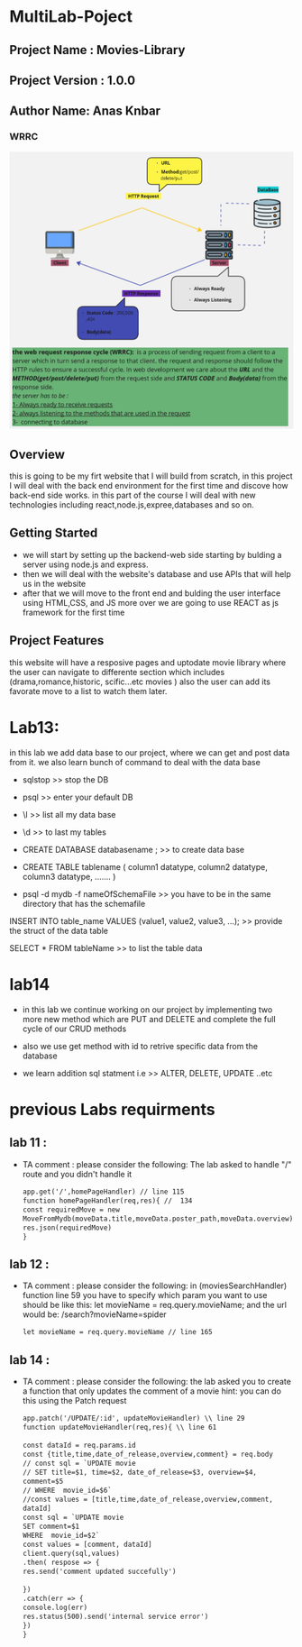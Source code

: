 # MultiLab-Poject

## Project Name : Movies-Library
## Project Version : 1.0.0

## Author Name: Anas Knbar

### WRRC 
![WRRC](img/WRRC.jpg)

## Overview
this is going to be my firt website that I will build from scratch, in this project I will deal with the back end environment for the first time and discove how back-end side works. in this part of the course I will deal with new technologies including react,node.js,expree,databases and so on.

## Getting Started
<!-- What are the steps that a user must take in order to build this app on their own machine and get it running? -->
- we will start by setting up the backend-web side starting by bulding a server using node.js and express.
- then we will deal with the website's database and use APIs that will help us in the website
- after that we will move to the front end and bulding the user interface using HTML,CSS, and JS more over we are going to use REACT as js framework for the first time 
  

## Project Features
<!-- What are the features included in you app -->
this website will have a resposive pages and uptodate movie library where the user can navigate to differente section which includes (drama,romance,historic, scific...etc movies )
also the user can add its favorate move to a list to watch them later.

# Lab13:
in this lab we add data base to our project, where we can get and post data from it.
we also learn bunch of command to deal with the data base
- sqlstop >> stop the DB
- psql >> enter your default DB
- \l >> list all my data base
- \d >> to last my tables

- CREATE DATABASE databasename ; >> to create data base
- CREATE TABLE tablename (
      column1 datatype,
      column2 datatype,
      column3 datatype,
      ....... 
)

- psql -d mydb -f nameOfSchemaFile >> you have to be in the same directory that has the schemafile

INSERT INTO table_name
VALUES (value1, value2, value3, ...); >> provide the struct of the data table

SELECT * FROM tableName >> to list the table data

# lab14

- in this lab we continue working on our project by implementing two more new method which 
are PUT and DELETE and complete the full cycle of our CRUD methods

- also we use get method with id to retrive specific data from the database 

- we learn addition sql statment i.e >> ALTER, DELETE, UPDATE ..etc

           
# previous Labs requirments

## lab 11 :
- TA comment : please consider the following:
The lab asked to handle "/" route and you didn't handle it

      
      app.get('/',homePageHandler) // line 115 
      function homePageHandler(req,res){ //  134
      const requiredMove = new MoveFromMydb(moveData.title,moveData.poster_path,moveData.overview)
      res.json(requiredMove)
      }


## lab 12 :
- TA comment : please consider the following:
in (moviesSearchHandler) function line 59 you have to specify which param you want to use
should be like this:
let movieName = req.query.movieName;
and the url would be:
/search?movieName=spider 

      let movieName = req.query.movieName // line 165


## lab 14 : 
- TA comment : please consider the following:
the lab asked you to create a function that only updates the comment of a movie
hint: you can do this using the Patch request

      app.patch('/UPDATE/:id', updateMovieHandler) \\ line 29
      function updateMovieHandler(req,res){ \\ line 61
   
      const dataId = req.params.id
      const {title,time,date_of_release,overview,comment} = req.body
      // const sql = `UPDATE movie 
      // SET title=$1, time=$2, date_of_release=$3, overview=$4, comment=$5
      // WHERE  movie_id=$6`
      //const values = [title,time,date_of_release,overview,comment, dataId]
      const sql = `UPDATE movie 
      SET comment=$1
      WHERE  movie_id=$2`
      const values = [comment, dataId]
      client.query(sql,values)
      .then( respose => {
      res.send('comment updated succefully')
      
      })
      .catch(err => {
      console.log(err)
      res.status(500).send('internal service error')
      })
      }


